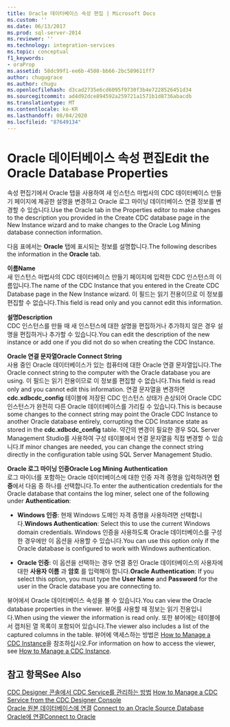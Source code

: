 ```yaml
---
title: Oracle 데이터베이스 속성 편집 | Microsoft Docs
ms.custom: ''
ms.date: 06/13/2017
ms.prod: sql-server-2014
ms.reviewer: ''
ms.technology: integration-services
ms.topic: conceptual
f1_keywords:
- oraProp
ms.assetid: 58dc99f1-ee6b-4508-bb66-2bc589611ff7
author: chugugrace
ms.author: chugu
ms.openlocfilehash: d3cad2735e6cd6095f9730f3b4e7228526451d34
ms.sourcegitcommit: ad4d92dce894592a259721a1571b1d8736abacdb
ms.translationtype: MT
ms.contentlocale: ko-KR
ms.lasthandoff: 08/04/2020
ms.locfileid: "87649134"
---
```

# <a name="edit-the-oracle-database-properties"></a><span data-ttu-id="937ca-102">Oracle 데이터베이스 속성 편집</span><span class="sxs-lookup"><span data-stu-id="937ca-102">Edit the Oracle Database Properties</span></span>
  <span data-ttu-id="937ca-103">속성 편집기에서 Oracle 탭을 사용하여 새 인스턴스 마법사의 CDC 데이터베이스 만들기 페이지에 제공한 설명을 변경하고 Oracle 로그 마이닝 데이터베이스 연결 정보를 변경할 수 있습니다.</span><span class="sxs-lookup"><span data-stu-id="937ca-103">Use the Oracle tab in the Properties editor to make changes to the description you provided in the Create CDC database page in the New Instance wizard and to make changes to the Oracle Log Mining database connection information.</span></span>  
  
 <span data-ttu-id="937ca-104">다음 표에서는 **Oracle** 탭에 표시되는 정보를 설명합니다.</span><span class="sxs-lookup"><span data-stu-id="937ca-104">The following describes the information in the **Oracle** tab.</span></span>  
  
 <span data-ttu-id="937ca-105">**이름**</span><span class="sxs-lookup"><span data-stu-id="937ca-105">**Name**</span></span>  
 <span data-ttu-id="937ca-106">새 인스턴스 마법사의 CDC 데이터베이스 만들기 페이지에 입력한 CDC 인스턴스의 이름입니다.</span><span class="sxs-lookup"><span data-stu-id="937ca-106">The name of the CDC Instance that you entered in the Create CDC Database page in the New Instance wizard.</span></span> <span data-ttu-id="937ca-107">이 필드는 읽기 전용이므로 이 정보를 편집할 수 없습니다.</span><span class="sxs-lookup"><span data-stu-id="937ca-107">This field is read only and you cannot edit this information.</span></span>  
  
 <span data-ttu-id="937ca-108">**설명**</span><span class="sxs-lookup"><span data-stu-id="937ca-108">**Description**</span></span>  
 <span data-ttu-id="937ca-109">CDC 인스턴스를 만들 때 새 인스턴스에 대한 설명을 편집하거나 추가하지 않은 경우 설명을 편집하거나 추가할 수 있습니다.</span><span class="sxs-lookup"><span data-stu-id="937ca-109">You can edit the description of the new instance or add one if you did not do so when creating the CDC Instance.</span></span>  
  
 <span data-ttu-id="937ca-110">**Oracle 연결 문자열**</span><span class="sxs-lookup"><span data-stu-id="937ca-110">**Oracle Connect String**</span></span>  
 <span data-ttu-id="937ca-111">사용 중인 Oracle 데이터베이스가 있는 컴퓨터에 대한 Oracle 연결 문자열입니다.</span><span class="sxs-lookup"><span data-stu-id="937ca-111">The Oracle connect string to the computer with the Oracle database you are using.</span></span> <span data-ttu-id="937ca-112">이 필드는 읽기 전용이므로 이 정보를 편집할 수 없습니다.</span><span class="sxs-lookup"><span data-stu-id="937ca-112">This field is read only and you cannot edit this information.</span></span> <span data-ttu-id="937ca-113">연결 문자열을 변경하면 **cdc.xdbcdc_config** 테이블에 저장된 CDC 인스턴스 상태가 손상되어 Oracle CDC 인스턴스가 완전히 다른 Oracle 데이터베이스를 가리킬 수 있습니다.</span><span class="sxs-lookup"><span data-stu-id="937ca-113">This is because some changes to the connect string may point the Oracle CDC Instance to another Oracle database entirely, corrupting the CDC Instance state as stored in the **cdc.xdbcdc_config** table.</span></span> <span data-ttu-id="937ca-114">약간의 변경이 필요한 경우 SQL Server Management Studio를 사용하여 구성 테이블에서 연결 문자열을 직접 변경할 수 있습니다.</span><span class="sxs-lookup"><span data-stu-id="937ca-114">If minor changes are needed, you can change the connect string directly in the configuration table using SQL Server Management Studio.</span></span>  
  
 <span data-ttu-id="937ca-115">**Oracle 로그 마이닝 인증**</span><span class="sxs-lookup"><span data-stu-id="937ca-115">**Oracle Log Mining Authentication**</span></span>  
 <span data-ttu-id="937ca-116">로그 마이너를 포함하는 Oracle 데이터베이스에 대한 인증 자격 증명을 입력하려면 **인증**에서 다음 중 하나를 선택합니다.</span><span class="sxs-lookup"><span data-stu-id="937ca-116">To enter the authentication credentials for the Oracle database that contains the log miner, select one of the following under **Authentication**:</span></span>  
  
-   <span data-ttu-id="937ca-117">**Windows 인증**: 현재 Windows 도메인 자격 증명을 사용하려면 선택합니다.</span><span class="sxs-lookup"><span data-stu-id="937ca-117">**Windows Authentication**: Select this to use the current Windows domain credentials.</span></span> <span data-ttu-id="937ca-118">Windows 인증을 사용하도록 Oracle 데이터베이스를 구성한 경우에만 이 옵션을 사용할 수 있습니다.</span><span class="sxs-lookup"><span data-stu-id="937ca-118">You can use this option only if the Oracle database is configured to work with Windows authentication.</span></span>  
  
-   <span data-ttu-id="937ca-119">**Oracle 인증**: 이 옵션을 선택하는 경우 연결 중인 Oracle 데이터베이스의 사용자에 대한 **사용자 이름** 과 **암호** 를 입력해야 합니다.</span><span class="sxs-lookup"><span data-stu-id="937ca-119">**Oracle Authentication**: If you select this option, you must type the **User Name** and **Password** for the user in the Oracle database you are connecting to.</span></span>  
  
 <span data-ttu-id="937ca-120">뷰어에서 Oracle 데이터베이스 속성을 볼 수 있습니다.</span><span class="sxs-lookup"><span data-stu-id="937ca-120">You can view the Oracle database properties in the viewer.</span></span> <span data-ttu-id="937ca-121">뷰어를 사용할 때 정보는 읽기 전용입니다.</span><span class="sxs-lookup"><span data-stu-id="937ca-121">When using the viewer the information is read only.</span></span> <span data-ttu-id="937ca-122">또한 뷰어에는 테이블에서 캡처된 열 목록이 포함되어 있습니다.</span><span class="sxs-lookup"><span data-stu-id="937ca-122">The viewer also includes a list of the captured columns in the table.</span></span> <span data-ttu-id="937ca-123">뷰어에 액세스하는 방법은 [How to Manage a CDC Instance](manage-a-cdc-instance.md)을 참조하십시오.</span><span class="sxs-lookup"><span data-stu-id="937ca-123">For information on how to access the viewer, see [How to Manage a CDC Instance](manage-a-cdc-instance.md).</span></span>  
  
## <a name="see-also"></a><span data-ttu-id="937ca-124">참고 항목</span><span class="sxs-lookup"><span data-stu-id="937ca-124">See Also</span></span>  
 <span data-ttu-id="937ca-125">[CDC Designer 콘솔에서 CDC Service를 관리하는 방법](how-to-manage-a-cdc-service-from-the-cdc-designer-console.md) </span><span class="sxs-lookup"><span data-stu-id="937ca-125">[How to Manage a CDC Service from the CDC Designer Console](how-to-manage-a-cdc-service-from-the-cdc-designer-console.md) </span></span>  
 <span data-ttu-id="937ca-126">[Oracle 원본 데이터베이스에 연결](connect-to-an-oracle-source-database.md) </span><span class="sxs-lookup"><span data-stu-id="937ca-126">[Connect to an Oracle Source Database](connect-to-an-oracle-source-database.md) </span></span>  
 [<span data-ttu-id="937ca-127">Oracle에 연결</span><span class="sxs-lookup"><span data-stu-id="937ca-127">Connect to Oracle</span></span>](connect-to-oracle.md)  
  
  
